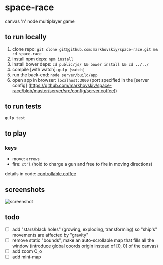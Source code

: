 # space-race

canvas 'n' node multiplayer game

## to run locally

1. clone repo: `git clone git@github.com:markhovskiy/space-race.git && cd space-race`
2. install npm deps: `npm install`
3. install bower deps: `cd public/js/ && bower install && cd ../../`
4. compile [with watch]: `gulp [watch]`
5. run the back-end: `node server/build/app`
6. open app in browser: `localhost:3000` (port specified in the [server config] (https://github.com/markhovskiy/space-race/blob/master/server/src/config/server.coffee))

## to run tests

`gulp test`

## to play

### keys

* move: `arrows`
* fire: `ctrl` (hold to charge a gun and free to fire in moving directions)

details in code: [controllable.coffee](/public/js/src/behaviors/controllable.coffee)

## screenshots

![screenshot](https://raw.githubusercontent.com/markhovskiy/markhovskiy.github.io/master/uploads/space_race_screenshot.png)

## todo

- [ ] add "stars/black holes" (growing, exploding, transforming) so "ship's" movements are affected by "gravity"
- [ ] remove static "bounds", make an auto-scrollable map that fills all the window (introduce global coords origin instead of [0, 0] of the canvas)
- [ ] add zoom O_o
- [ ] add mini-map
